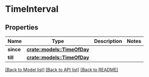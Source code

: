 # TimeInterval

## Properties

Name | Type | Description | Notes
------------ | ------------- | ------------- | -------------
**since** | [**crate::models::TimeOfDay**](TimeOfDay.md) |  | 
**till** | [**crate::models::TimeOfDay**](TimeOfDay.md) |  | 

[[Back to Model list]](../README.md#documentation-for-models) [[Back to API list]](../README.md#documentation-for-api-endpoints) [[Back to README]](../README.md)


